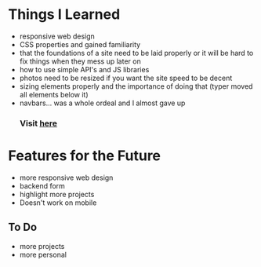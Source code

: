# Things I Learned
<hl>
<ul>
      <li>responsive web design</li>
      <li>CSS properties and gained familiarity</li>
      <li>that the foundations of a site need to be laid properly or it will be hard to fix things when they mess up later on</li>
      <li>how to use simple API's and JS libraries</li>
      <li>photos need to be resized if you want the site speed to be decent</li>
      <li>sizing elements properly and the importance of doing that (typer moved all elements below it)</li>
      <li>navbars... was a whole ordeal and I almost gave up</li>
      <h3>Visit <a href="https://lujaina-e.github.io">here</a></h3>
</ul>


# Features for the Future
<hl>
<ul>
      <li>more responsive web design</li>
      <li>backend form</li>
      <li>highlight more projects</li>
      <li>Doesn't work on mobile</li>
      
</ul>



## To Do 
 <ul>
 <li>more projects</li>
 <li>more personal</li>
</ul>    
